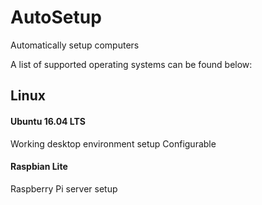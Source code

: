 # AutoSetup
Automatically setup computers

A list of supported operating systems can be found below:

## Linux
#### Ubuntu 16.04 LTS
  Working desktop environment setup
  Configurable
#### Raspbian Lite
  Raspberry Pi server setup
